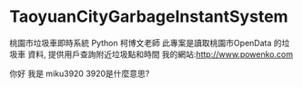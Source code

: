 # TaoyuanCityGarbageInstantSystem
桃園市垃圾車即時系統 Python 柯博文老師
此專案是讀取桃園市OpenData 的垃圾車 資料,
提供用戶查詢附近垃圾點和時間
我的網站:http://www.powenko.com

你好 我是 miku3920
3920是什麼意思?


